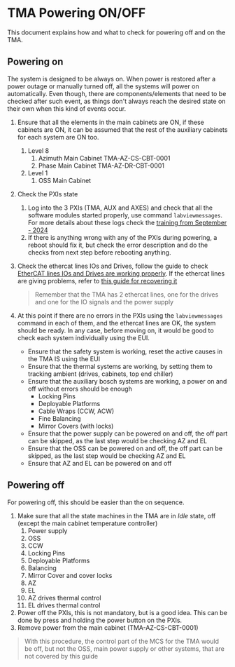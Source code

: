 # TMA Powering ON/OFF

This document explains how and what to check for powering off and on the TMA.

## Powering on

The system is designed to be always on. When power is restored after a power outage or manually turned off, all the systems
will power on automatically. Even though, there are components/elements that need to be checked after such event, as
things don't always reach the desired state on their own when this kind of events occur.

1. Ensure that all the elements in the main cabinets are ON, if these cabinets are ON, it can be assumed that the rest
   of the auxiliary cabinets for each system are ON too.
   1. Level 8
      1. Azimuth Main Cabinet TMA-AZ-CS-CBT-0001
      2. Phase Main Cabinet TMA-AZ-DR-CBT-0001
   2. Level 1
      1. OSS Main Cabinet
2. Check the PXIs state
   1. Log into the 3 PXIs (TMA, AUX and AXES) and check that all the software modules started properly, use command `labviewmessages`. For
      more details about these logs check the [training from September - 2024](https://ts-tma.lsst.io/docs/tma_training/2024%20-%20Training%20September.html)
   2. If there is anything wrong with any of the PXIs during powering, a reboot should fix it, but check the error
      description and do the checks from next step before rebooting anything.
3. Check the ethercat lines IOs and Drives, follow the guide to check
   [EtherCAT lines IOs and Drives are working properly](https://ts-tma.lsst.io/docs/tma_maintenance_ethercat_manage-ethercat-line-status/Manage-EtherCAT-Line-Status.html).
   If the ethercat lines are giving problems, refer to
   [this guide for recovering it](https://ts-tma.lsst.io/docs/tma_maintenance_ethercat_ethercat-line-diagnostic/EtherCAT-Line-Diagnostic.html)

   > Remember that the TMA has 2 ethercat lines, one for the drives and one for the IO signals and the power supply

4. At this point if there are no errors in the PXIs using the `labviewmessages` command in each of them, and the ethercat
   lines are OK, the system should be ready. In any case, before moving on, it would be good to check each system
   individually using the EUI.

   - Ensure that the safety system is working, reset the active causes in the TMA IS using the EUI
   - Ensure that the thermal systems are working, by setting them to tracking ambient (drives, cabinets, top end chiller)
   - Ensure that the auxiliary bosch systems are working, a power on and off without errors should be enough
     - Locking Pins
     - Deployable Platforms
     - Cable Wraps (CCW, ACW)
     - Fine Balancing
     - Mirror Covers (with locks)
   - Ensure that the power supply can be powered on and off, the off part can be skipped, as the last step would be
     checking AZ and EL
   - Ensure that the OSS can be powered on and off, the off part can be skipped, as the last step would be
     checking AZ and EL
   - Ensure that AZ and EL can be powered on and off

## Powering off

For powering off, this should be easier than the on sequence.

1. Make sure that all the state machines in the TMA are in *Idle* state, off (except the main cabinet temperature controller)
   1. Power supply
   2. OSS
   3. CCW
   4. Locking Pins
   5. Deployable Platforms
   6. Balancing
   7. Mirror Cover and cover locks
   8. AZ
   9. EL
   10. AZ drives thermal control
   11. EL drives thermal control
2. Power off the PXIs, this is not mandatory, but is a good idea. This can be done by press and holding the power button
   on the PXIs.
3. Remove power from the main cabinet (TMA-AZ-CS-CBT-0001)

> With this procedure, the control part of the MCS for the TMA would be off, but not the OSS, main power supply or other
> systems, that are not covered by this guide
